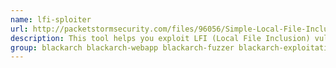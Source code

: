 ```yaml
---
name: lfi-sploiter
url: http://packetstormsecurity.com/files/96056/Simple-Local-File-Inclusion-Exploiter-1.0.html
description: This tool helps you exploit LFI (Local File Inclusion) vulnerabilities.
group: blackarch blackarch-webapp blackarch-fuzzer blackarch-exploitation
---
```

